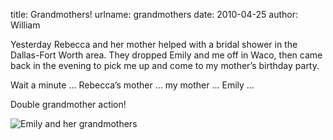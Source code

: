 title: Grandmothers!
urlname: grandmothers
date: 2010-04-25
author: William

Yesterday Rebecca and her mother helped with a bridal shower in the Dallas-Fort
Worth area. They dropped Emily and me off in Waco, then came back in the evening
to pick me up and come to my mother&#x02bc;s birthday party.

Wait a minute &hellip; Rebecca&#x02bc;s mother &hellip; my mother &hellip; Emily
&hellip;

Double grandmother action!

<img src="{static}/images/2010-04-24-em-grandmothers.jpg" alt="Emily and her grandmothers" class="img-fluid">
